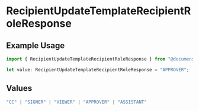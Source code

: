 # RecipientUpdateTemplateRecipientRoleResponse

## Example Usage

```typescript
import { RecipientUpdateTemplateRecipientRoleResponse } from "@documenso/sdk-typescript/models/operations";

let value: RecipientUpdateTemplateRecipientRoleResponse = "APPROVER";
```

## Values

```typescript
"CC" | "SIGNER" | "VIEWER" | "APPROVER" | "ASSISTANT"
```